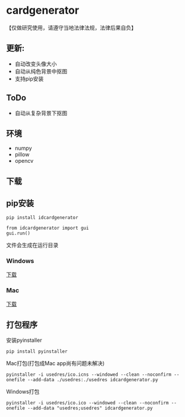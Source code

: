 # cardgenerator
【仅做研究使用，请遵守当地法律法规，法律后果自负】

## 更新:
- 自动改变头像大小
- 自动从纯色背景中抠图
- 支持pip安装

## ToDo
- 自动从复杂背景下抠图

## 环境
- numpy
- pillow
- opencv

## 下载
## pip安装
`pip install idcardgenerator`

```
from idcardgenerator import gui
gui.run()
```
文件会生成在运行目录

### Windows
[下载](https://github.com/airob0t/idcardgenerator/releases/download/win_v1.3/idcardgenerator.exe)
### Mac
[下载](https://github.com/airob0t/idcardgenerator/releases/download/v1.1/idcardgenerator)

## 打包程序

安装pyinstaller

`pip install pyinstaller`

Mac打包(打包成Mac app尚有问题未解决)

    pyinstaller -i usedres/ico.icns --windowed --clean --noconfirm --onefile --add-data ./usedres:./usedres idcardgenerator.py

Windows打包

    pyinstaller -i usedres/ico.ico --windowed --clean --noconfirm --onefile --add-data "usedres;usedres" idcardgenerator.py
